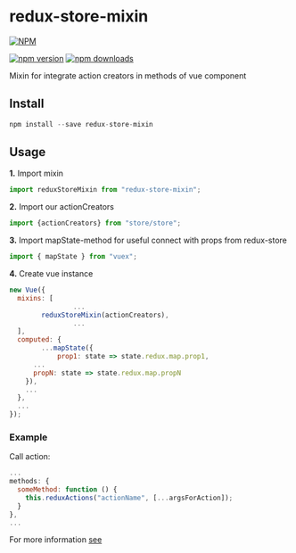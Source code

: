 # redux-store-mixin
[![NPM](https://nodei.co/npm/redux-store-mixin.png?downloads=true&downloadRank=true&stars=true)](https://npmjs.org/package/redux-store-mixin)

[![npm version](https://img.shields.io/npm/v/redux-store-mixin.svg?style=flat-square)](https://www.npmjs.com/package/redux-store-mixin)
[![npm downloads](https://img.shields.io/npm/dm/redux-store-mixin.svg?style=flat-square)](https://www.npmjs.com/package/redux-store-mixin)

Mixin for integrate action creators in methods of vue component

## Install

```js
npm install --save redux-store-mixin

```

## Usage

**1.** Import mixin
```js
import reduxStoreMixin from "redux-store-mixin";
```

**2.** Import our actionCreators
```js
import {actionCreators} from "store/store";
```

**3.** Import mapState-method for useful connect with props from redux-store
```js
import { mapState } from "vuex";
```

**4.** Create vue instance
```js
new Vue({
  mixins: [
                ...
		reduxStoreMixin(actionCreators),
                ...
  ],
  computed: {
		...mapState({
			prop1: state => state.redux.map.prop1,
      ...
      propN: state => state.redux.map.propN
    }),
    ...
  },
  ...
});
```

### Example

Call action:

```js
...
methods: {
  someMethod: function () {
    this.reduxActions("actionName", [...argsForAction]);
  }
},
...
```

For more information [see](https://habrahabr.ru/post/336352/)
